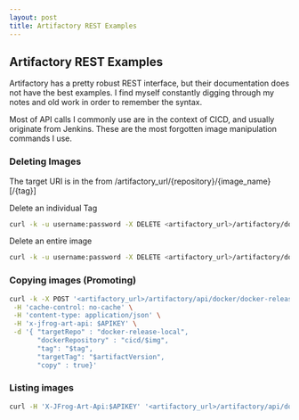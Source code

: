 ```yaml
---
layout: post
title: Artifactory REST Examples
---
```


## Artifactory REST Examples

Artifactory has a pretty robust REST interface, but their documentation does not have the best examples.  I find myself constantly digging through my notes and old work in order to remember the syntax.

Most of API calls I commonly use are in the context of CICD, and usually originate from Jenkins.  These are the most forgotten image manipulation commands I use.  


###  Deleting Images

The target URI is in the from /artifactory_url/{repository}/{image_name}[/{tag}]


Delete an individual Tag
```bash
curl -k -u username:password -X DELETE <artifactory_url>/artifactory/docker-release-local/cicd/spring-boot-example/1.0
```

Delete an entire image
```bash
curl -k -u username:password -X DELETE <artifactory_url>/artifactory/docker-release-local/cicd/spring-boot-example
```

### Copying images (Promoting)

``` bash
curl -k -X POST '<artifactory_url>/artifactory/api/docker/docker-release-local/v2/promote' \
 -H 'cache-control: no-cache' \
 -H 'content-type: application/json' \
 -H 'x-jfrog-art-api: $APIKEY' \
 -d '{ "targetRepo" : "docker-release-local",
       "dockerRepository" : "cicd/$img",
       "tag": "$tag",
       "targetTag": "$artifactVersion",
       "copy" : true}'
```


### Listing images

 ```bash
 curl -H 'X-JFrog-Art-Api:$APIKEY' '<artifactory_url>/artifactory/api/docker/docker-repo/v2/mysubfolder/$PROJECT_NAME/tags/list' "]
 ```
